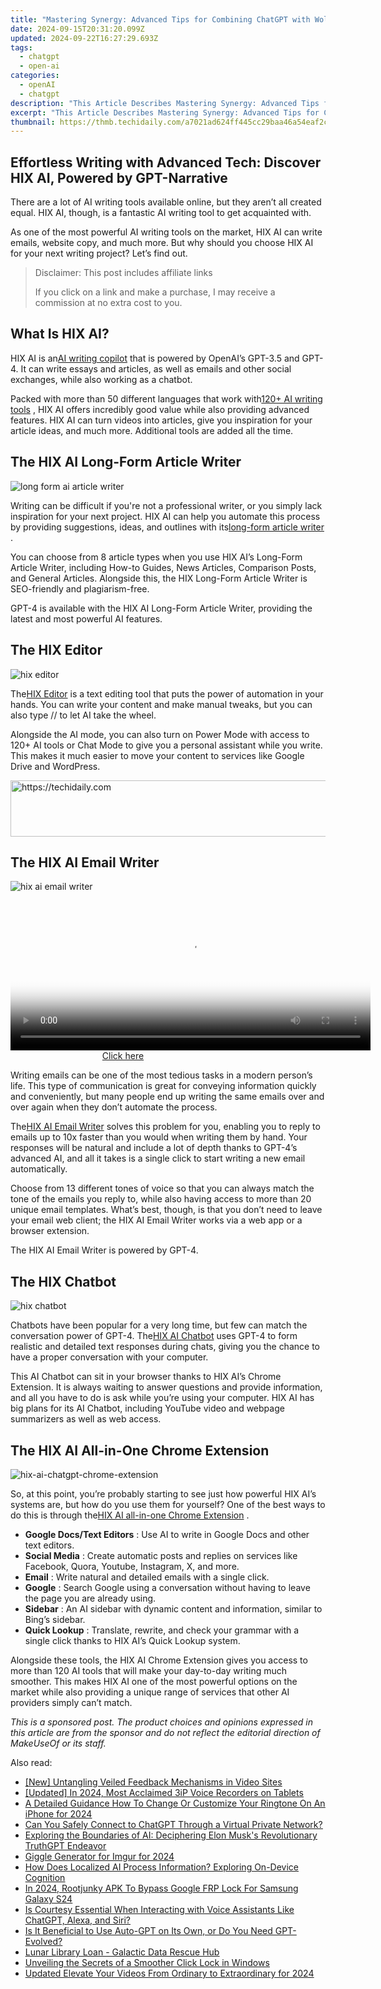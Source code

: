 ```yaml
---
title: "Mastering Synergy: Advanced Tips for Combining ChatGPT with Wolfram's Tool"
date: 2024-09-15T20:31:20.099Z
updated: 2024-09-22T16:27:29.693Z
tags:
  - chatgpt
  - open-ai
categories:
  - openAI
  - chatgpt
description: "This Article Describes Mastering Synergy: Advanced Tips for Combining ChatGPT with Wolfram's Tool"
excerpt: "This Article Describes Mastering Synergy: Advanced Tips for Combining ChatGPT with Wolfram's Tool"
thumbnail: https://thmb.techidaily.com/a7021ad624ff445cc29baa46a54eaf2cd9c23802b899b1042a541c20e9321a2f.jpg
---
```


## Effortless Writing with Advanced Tech: Discover HIX AI, Powered by GPT-Narrative

 There are a lot of AI writing tools available online, but they aren’t all created equal. HIX AI, though, is a fantastic AI writing tool to get acquainted with.

 As one of the most powerful AI writing tools on the market, HIX AI can write emails, website copy, and much more. But why should you choose HIX AI for your next writing project? Let’s find out.

>  Disclaimer: This post includes affiliate links
>
>  If you click on a link and make a purchase, I may receive a commission at no extra cost to you.
>

## What Is HIX AI?

 HIX AI is an[AI writing copilot](https://hix.ai/) that is powered by OpenAI’s GPT-3.5 and GPT-4\. It can write essays and articles, as well as emails and other social exchanges, while also working as a chatbot.

 Packed with more than 50 different languages that work with[120+ AI writing tools](https://hix.ai/ai-writer) , HIX AI offers incredibly good value while also providing advanced features. HIX AI can turn videos into articles, give you inspiration for your article ideas, and much more. Additional tools are added all the time.

## The HIX AI Long-Form Article Writer

![long form ai article writer](https://static1.makeuseofimages.com/wordpress/wp-content/uploads/2023/08/long-form-ai-article-writer.jpg)

 Writing can be difficult if you're not a professional writer, or you simply lack inspiration for your next project. HIX AI can help you automate this process by providing suggestions, ideas, and outlines with its[long-form article writer](https://hix.ai/ai-article-writer-blog-generator) .

 You can choose from 8 article types when you use HIX AI’s Long-Form Article Writer, including How-to Guides, News Articles, Comparison Posts, and General Articles. Alongside this, the HIX Long-Form Article Writer is SEO-friendly and plagiarism-free.

 GPT-4 is available with the HIX AI Long-Form Article Writer, providing the latest and most powerful AI features.

## The HIX Editor

![hix editor](https://static1.makeuseofimages.com/wordpress/wp-content/uploads/2023/08/hix-editor.jpg)

 The[HIX Editor](https://hix.ai/ai-document-editor) is a text editing tool that puts the power of automation in your hands. You can write your content and make manual tweaks, but you can also type // to let AI take the wheel.

 Alongside the AI mode, you can also turn on Power Mode with access to 120+ AI tools or Chat Mode to give you a personal assistant while you write. This makes it much easier to move your content to services like Google Drive and WordPress.

<!-- affiliate ads begin -->
<a href="https://aligracehair.sjv.io/c/5597632/1918703/19272" target="_top" id="1918703">
  <img src="//a.impactradius-go.com/display-ad/19272-1918703" border="0" alt="https://techidaily.com" width="728" height="90"/>
</a>
<img height="0" width="0" src="https://aligracehair.sjv.io/i/5597632/1918703/19272" style="position:absolute;visibility:hidden;" border="0" />
<!-- affiliate ads end -->

## The HIX AI Email Writer

![hix ai email writer](https://static1.makeuseofimages.com/wordpress/wp-content/uploads/2023/08/ai-email-writer.jpg)

<!-- affiliate ads begin -->
<span id="1938141">
					<video width="576" height="240" style="cursor:pointer"
           poster="//a.impactradius-go.com/display-clicktoplayimage/1938141.png"
           onclick="if(!this.playClicked){this.play();this.setAttribute('controls',true);this.playClicked=true;}">
	   <source src="//a.impactradius-go.com/display-ad/22993-1938141">
	   <img src="//a.impactradius-go.com/display-clicktoplayimage/1938141.png" style="border: none; height: 100%; width: 100%; object-fit: contain">
	</video>
	<div style="width:360px;text-align:center"><a href="javascript:window.open(decodeURIComponent('https%3A%2F%2Fhomestyler.sjv.io%2Fc%2F5597632%2F1938141%2F22993'), '_blank');void(0);">Click here</a></div>
</span>
<img height="0" width="0" src="https://imp.pxf.io/i/5597632/1938141/22993" style="position:absolute;visibility:hidden;" border="0" />
<!-- affiliate ads end -->

 Writing emails can be one of the most tedious tasks in a modern person’s life. This type of communication is great for conveying information quickly and conveniently, but many people end up writing the same emails over and over again when they don’t automate the process.

 The[HIX AI Email Writer](https://hix.ai/ai-email-writer-email-generator) solves this problem for you, enabling you to reply to emails up to 10x faster than you would when writing them by hand. Your responses will be natural and include a lot of depth thanks to GPT-4’s advanced AI, and all it takes is a single click to start writing a new email automatically.

 Choose from 13 different tones of voice so that you can always match the tone of the emails you reply to, while also having access to more than 20 unique email templates. What’s best, though, is that you don’t need to leave your email web client; the HIX AI Email Writer works via a web app or a browser extension.

The HIX AI Email Writer is powered by GPT-4.

## The HIX Chatbot

![hix chatbot](https://static1.makeuseofimages.com/wordpress/wp-content/uploads/2023/08/hix-chat.jpg)

 Chatbots have been popular for a very long time, but few can match the conversation power of GPT-4\. The[HIX AI Chatbot](https://hix.ai/ai-chat-chatgpt-alternative) uses GPT-4 to form realistic and detailed text responses during chats, giving you the chance to have a proper conversation with your computer.

 This AI Chatbot can sit in your browser thanks to HIX AI’s Chrome Extension. It is always waiting to answer questions and provide information, and all you have to do is ask while you’re using your computer. HIX AI has big plans for its AI Chatbot, including YouTube video and webpage summarizers as well as web access.

## The HIX AI All-in-One Chrome Extension

![hix-ai-chatgpt-chrome-extension](https://static1.makeuseofimages.com/wordpress/wp-content/uploads/2023/08/hix-ai-chatgpt-chrome-extension.jpg)

 So, at this point, you’re probably starting to see just how powerful HIX AI’s systems are, but how do you use them for yourself? One of the best ways to do this is through the[HIX AI all-in-one Chrome Extension](https://hix.ai/chatgpt-chrome-extension) .

* **Google Docs/Text Editors** : Use AI to write in Google Docs and other text editors.
* **Social Media** : Create automatic posts and replies on services like Facebook, Quora, Youtube, Instagram, X, and more.
* **Email** : Write natural and detailed emails with a single click.
* **Google** : Search Google using a conversation without having to leave the page you are already using.
* **Sidebar** : An AI sidebar with dynamic content and information, similar to Bing’s sidebar.
* **Quick Lookup** : Translate, rewrite, and check your grammar with a single click thanks to HIX AI’s Quick Lookup system.

 Alongside these tools, the HIX AI Chrome Extension gives you access to more than 120 AI tools that will make your day-to-day writing much smoother. This makes HIX AI one of the most powerful options on the market while also providing a unique range of services that other AI providers simply can’t match.

 _This is a sponsored post. The product choices and opinions expressed in this article are from the sponsor and do not reflect the editorial direction of MakeUseOf or its staff._

<ins class="adsbygoogle"
     style="display:block"
     data-ad-format="autorelaxed"
     data-ad-client="ca-pub-7571918770474297"
     data-ad-slot="1223367746"></ins>

<ins class="adsbygoogle"
     style="display:block"
     data-ad-client="ca-pub-7571918770474297"
     data-ad-slot="8358498916"
     data-ad-format="auto"
     data-full-width-responsive="true"></ins>

<span class="atpl-alsoreadstyle">Also read:</span>
<div><ul>
<li><a href="https://some-guidance.techidaily.com/new-untangling-veiled-feedback-mechanisms-in-video-sites/"><u>[New] Untangling Veiled Feedback Mechanisms in Video Sites</u></a></li>
<li><a href="https://visual-screen-recording.techidaily.com/updated-in-2024-most-acclaimed-3ip-voice-recorders-on-tablets/"><u>[Updated] In 2024, Most Acclaimed 3iP Voice Recorders on Tablets</u></a></li>
<li><a href="https://extra-tips.techidaily.com/a-detailed-guidance-how-to-change-or-customize-your-ringtone-on-an-iphone-for-2024/"><u>A Detailed Guidance How To Change Or Customize Your Ringtone On An iPhone for 2024</u></a></li>
<li><a href="https://tech-hub.techidaily.com/can-you-safely-connect-to-chatgpt-through-a-virtual-private-network/"><u>Can You Safely Connect to ChatGPT Through a Virtual Private Network?</u></a></li>
<li><a href="https://tech-hub.techidaily.com/exploring-the-boundaries-of-ai-deciphering-elon-musks-revolutionary-truthgpt-endeavor/"><u>Exploring the Boundaries of AI: Deciphering Elon Musk's Revolutionary TruthGPT Endeavor</u></a></li>
<li><a href="https://some-techniques.techidaily.com/giggle-generator-for-imgur-for-2024/"><u>Giggle Generator for Imgur for 2024</u></a></li>
<li><a href="https://tech-hub.techidaily.com/how-does-localized-ai-process-information-exploring-on-device-cognition/"><u>How Does Localized AI Process Information? Exploring On-Device Cognition</u></a></li>
<li><a href="https://android-unlock.techidaily.com/in-2024-rootjunky-apk-to-bypass-google-frp-lock-for-samsung-galaxy-s24-by-drfone-android/"><u>In 2024, Rootjunky APK To Bypass Google FRP Lock For Samsung Galaxy S24</u></a></li>
<li><a href="https://tech-hub.techidaily.com/is-courtesy-essential-when-interacting-with-voice-assistants-like-chatgpt-alexa-and-siri/"><u>Is Courtesy Essential When Interacting with Voice Assistants Like ChatGPT, Alexa, and Siri?</u></a></li>
<li><a href="https://tech-hub.techidaily.com/is-it-beneficial-to-use-auto-gpt-on-its-own-or-do-you-need-gpt-evolved/"><u>Is It Beneficial to Use Auto-GPT on Its Own, or Do You Need GPT-Evolved?</u></a></li>
<li><a href="https://android-transfer.techidaily.com/lunar-library-loan-galactic-data-rescue-hub/"><u>Lunar Library Loan - Galactic Data Rescue Hub</u></a></li>
<li><a href="https://windows11.techidaily.com/unveiling-the-secrets-of-a-smoother-click-lock-in-windows/"><u>Unveiling the Secrets of a Smoother Click Lock in Windows</u></a></li>
<li><a href="https://smart-video-creator.techidaily.com/updated-elevate-your-videos-from-ordinary-to-extraordinary-for-2024/"><u>Updated Elevate Your Videos From Ordinary to Extraordinary for 2024</u></a></li>
</ul></div>

